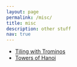 ```yaml
---
layout: page
permalink: /misc/
title: misc
description: other stuff
nav: true
---
```


  * <a href="/tiles/index.html">Tiling with Trominos</a>
  * <a href="/hanoi/index.html">Towers of Hanoi</a>
